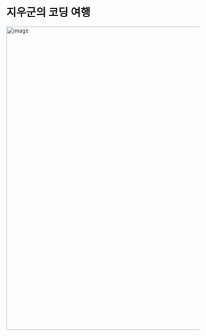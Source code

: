 # 지우군의 코딩 여행

<img width="793" alt="image" src="https://user-images.githubusercontent.com/86249667/123506533-9b628000-d69f-11eb-85e5-e0bbed397969.png">
